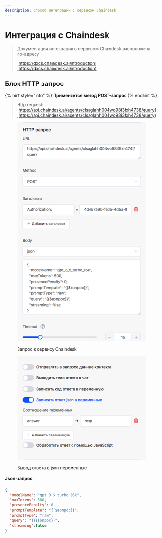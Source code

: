 ```yaml
---
description: Способ интеграции с сервисом Сhaindesk
---
```


# Интеграция с Сhaindesk

> Документация интеграции с сервисом Chaindesk расположена по-адресу&#x20;
>
> [https://docs.chaindesk.ai/introduction](https://docs.chaindesk.ai/introduction)

## Блок HTTP запрос

{% hint style="info" %}
**Применяется метод POST-запрос**
{% endhint %}

> Http request: [https://api.chaindesk.ai/agents/clsaglahh004wo98i3fxh4738/query](https://api.chaindesk.ai/agents/clsaglahh004wo98i3fxh4738/query)

<figure><img src="../../../../.gitbook/assets/Снимок экрана 2024-04-17 в 21.20.39.png" alt=""><figcaption><p>Запрос к сервису Сhaindesk</p></figcaption></figure>



<figure><img src="../../../../.gitbook/assets/Снимок экрана 2024-04-17 в 21.21.05.png" alt=""><figcaption><p>Вывод ответа в json переменные</p></figcaption></figure>

#### Json-запрос

```json
{
  "modelName": "gpt_3_5_turbo_16k",
  "maxTokens": 500,
  "presencePenalty": 0,
  "promptTemplate": "{{$вопрос}}",
  "promptType": "raw",
  "query": "{{$вопрос}}",
  "streaming":false 
}
```
